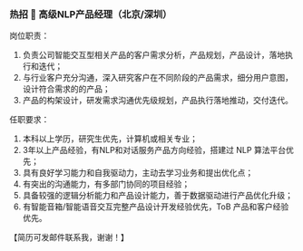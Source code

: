 ### 热招 👋 高级NLP产品经理（北京/深圳）

岗位职责：
1. 负责公司智能交互型相关产品的客户需求分析，产品规划，产品设计，落地执行和迭代；
2. 与行业客户充分沟通，深入研究客户在不同阶段的产品需求，细分用户意图，设计符合需求的的产品；
3. 产品的构架设计，研发需求沟通优先级规划，产品执行落地推动，交付迭代。

任职要求：
1. 本科以上学历，研究生优先，计算机或相关专业；
2. 3年以上产品经验，有NLP和对话服务产品方向经验，搭建过 NLP 算法平台优先；
3. 具有良好学习能力和自我驱动力，主动去学习业务和提出优化点；
4. 有突出的沟通能力，有多部门协同的项目经验；
5. 具备较强的逻辑分析能力和产品设计能力，善于数据驱动进行产品优化升级；
6. 有智能音箱/智能语音交互完整产品设计开发经验优先，ToB 产品和客户经验优先。

【简历可发邮件联系我，谢谢！】
